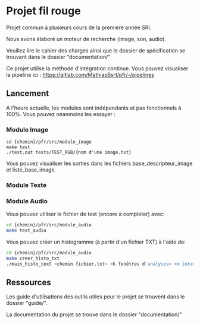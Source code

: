# Projet fil rouge

Projet commun à plusieurs cours de la première année SRI.

Nous avons élaboré un moteur de recherche (image, son, audio).

Veuillez lire le cahier des charges ainsi que le dossier de spécification se trouvant dans le dossier "documentation/"

Ce projet utilise la méthode d'intégration continue. Vous pouvez visualiser la pipeline ici : https://gitlab.com/MathiasBsrt/pfr/-/pipelines

## Lancement

A l'heure actuelle, les modules sont indépendants et pas fonctionnels à 100%.
Vous pouvez néanmoins les essayer :
### Module Image
```
cd {chemin}/pfr/src/module_image
make test
./test.out tests/TEST_RGB/{nom d'une image.txt}
```
Vous pouvez visualiser les sorties dans les fichiers base_descripteur_image et liste_base_image.
### Module Texte

### Module Audio

Vous pouvez utiliser le fichier de test (encore à completer) avec:
```bash
cd {chemin}/pfr/src/module_audio
make test_audio
```

Vous pouvez créer un histogramme (à partir d'un fichier TXT) à l'aide de:
```bash
cd {chemin}/pfr/src/module_audio
make creer_histo_txt
./main_histo_text <chemin fichier.txt> <k fenêtres d'analyses> <m intervalles>
```

## Ressources

Les guide d'utilisations des outils utiles pour le projet se trouvent dans le dossier "guide/".

La documentation du projet se trouve dans le dossier "documentation/"
